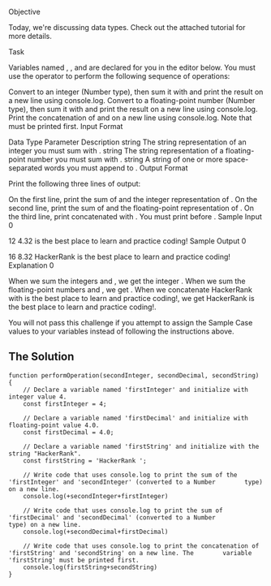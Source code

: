 Objective

Today, we're discussing data types. Check out the attached tutorial for more details.

Task

Variables named , , and  are declared for you in the editor below. You must use the  operator to perform the following sequence of operations:

Convert  to an integer (Number type), then sum it with  and print the result on a new line using console.log.
Convert  to a floating-point number (Number type), then sum it with  and print the result on a new line using console.log.
Print the concatenation of  and  on a new line using console.log. Note that  must be printed first.
Input Format

Data Type	Parameter	Description
string		The string representation of an integer you must sum with .
string		The string representation of a floating-point number you must sum with .
string		A string of one or more space-separated words you must append to .
Output Format

Print the following three lines of output:

On the first line, print the sum of  and the integer representation of .
On the second line, print the sum of  and the floating-point representation of .
On the third line, print  concatenated with . You must print  before .
Sample Input 0

12
4.32
is the best place to learn and practice coding!
Sample Output 0

16
8.32
HackerRank is the best place to learn and practice coding!
Explanation 0

When we sum the integers  and , we get the integer .
When we sum the floating-point numbers  and , we get . When we concatenate HackerRank with is the best place to learn and practice coding!, we get HackerRank is the best place to learn and practice coding!.

You will not pass this challenge if you attempt to assign the Sample Case values to your variables instead of following the instructions above.

## The Solution
```
function performOperation(secondInteger, secondDecimal, secondString) {
    // Declare a variable named 'firstInteger' and initialize with integer value 4.
    const firstInteger = 4;
    
    // Declare a variable named 'firstDecimal' and initialize with floating-point value 4.0.
    const firstDecimal = 4.0;
    
    // Declare a variable named 'firstString' and initialize with the string "HackerRank".
    const firstString = 'HackerRank ';
    
    // Write code that uses console.log to print the sum of the 'firstInteger' and 'secondInteger' (converted to a Number        type) on a new line.
    console.log(+secondInteger+firstInteger)
    
    // Write code that uses console.log to print the sum of 'firstDecimal' and 'secondDecimal' (converted to a Number            type) on a new line.
    console.log(+secondDecimal+firstDecimal)
    
    // Write code that uses console.log to print the concatenation of 'firstString' and 'secondString' on a new line. The        variable 'firstString' must be printed first.
    console.log(firstString+secondString)
}
```